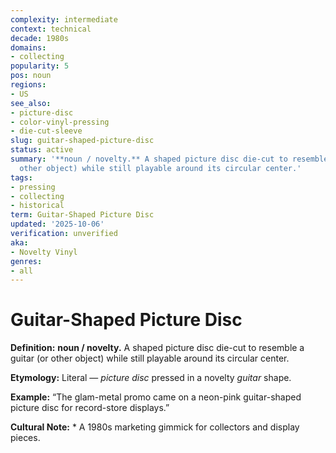```yaml
---
complexity: intermediate
context: technical
decade: 1980s
domains:
- collecting
popularity: 5
pos: noun
regions:
- US
see_also:
- picture-disc
- color-vinyl-pressing
- die-cut-sleeve
slug: guitar-shaped-picture-disc
status: active
summary: '**noun / novelty.** A shaped picture disc die-cut to resemble a guitar (or
  other object) while still playable around its circular center.'
tags:
- pressing
- collecting
- historical
term: Guitar-Shaped Picture Disc
updated: '2025-10-06'
verification: unverified
aka:
- Novelty Vinyl
genres:
- all
---
```


# Guitar-Shaped Picture Disc

**Definition:** **noun / novelty.** A shaped picture disc die-cut to resemble a guitar (or other object) while still playable around its circular center.

**Etymology:** Literal — *picture disc* pressed in a novelty *guitar* shape.

**Example:** “The glam-metal promo came on a neon-pink guitar-shaped picture disc for record-store displays.”

**Cultural Note:** * A 1980s marketing gimmick for collectors and display pieces.

